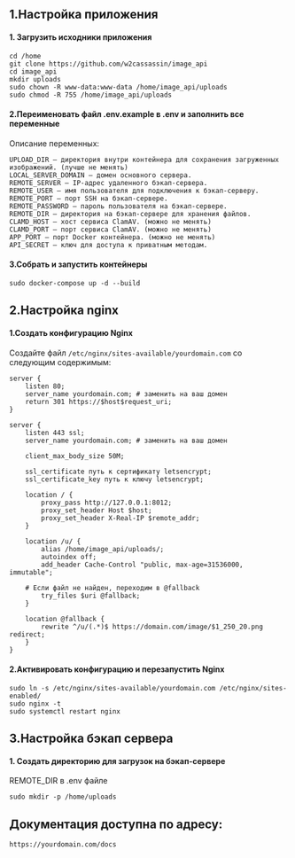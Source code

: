 ## 1.Настройка приложения

#### 1. Загрузить исходники приложения

```
cd /home
git clone https://github.com/w2cassassin/image_api
cd image_api
mkdir uploads
sudo chown -R www-data:www-data /home/image_api/uploads
sudo chmod -R 755 /home/image_api/uploads
```

#### 2.Переименовать файл .env.example в .env и заполнить все переменные

Описание переменных:

```
UPLOAD_DIR — директория внутри контейнера для сохранения загруженных изображений. (лучше не менять)
LOCAL_SERVER_DOMAIN — домен основного сервера.
REMOTE_SERVER — IP-адрес удаленного бэкап-сервера.
REMOTE_USER — имя пользователя для подключения к бэкап-серверу.
REMOTE_PORT — порт SSH на бэкап-сервере.
REMOTE_PASSWORD — пароль пользователя на бэкап-сервере.
REMOTE_DIR — директория на бэкап-сервере для хранения файлов.
CLAMD_HOST — хост сервиса ClamAV. (можно не менять)
CLAMD_PORT — порт сервиса ClamAV. (можно не менять)
APP_PORT — порт Docker контейнера. (можно не менять)
API_SECRET — ключ для доступа к приватным методам.
```

#### 3.Собрать и запустить контейнеры

```
sudo docker-compose up -d --build
```

## 2.Настройка nginx

#### 1.Создать конфигурацию Nginx

Создайте файл ``/etc/nginx/sites-available/yourdomain.com`` со следующим содержимым:

```
server {
    listen 80;
    server_name yourdomain.com; # заменить на ваш домен
    return 301 https://$host$request_uri;
}

server {
    listen 443 ssl;
    server_name yourdomain.com; # заменить на ваш домен

    client_max_body_size 50M;

    ssl_certificate путь к сертификату letsencrypt;
    ssl_certificate_key путь к ключу letsencrypt;

    location / {
        proxy_pass http://127.0.0.1:8012;
        proxy_set_header Host $host;
        proxy_set_header X-Real-IP $remote_addr;
    }

    location /u/ {
        alias /home/image_api/uploads/;
        autoindex off;
        add_header Cache-Control "public, max-age=31536000, immutable";
  
	# Если файл не найден, переходим в @fallback
        try_files $uri @fallback;
    }

    location @fallback {
        rewrite ^/u/(.*)$ https://domain.com/image/$1_250_20.png redirect;
    }
}
```

#### 2.Активировать конфигурацию и перезапустить Nginx

```
sudo ln -s /etc/nginx/sites-available/yourdomain.com /etc/nginx/sites-enabled/
sudo nginx -t 
sudo systemctl restart nginx
```

## 3.Настройка бэкап сервера

#### 1. Создать директорию для загрузок на бэкап-сервере

REMOTE_DIR  в .env файле

```
sudo mkdir -p /home/uploads
```

## Документация доступна по адресу:

```
https://yourdomain.com/docs
```
